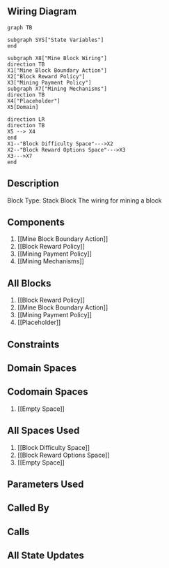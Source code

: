 ## Wiring Diagram

```mermaid
graph TB

subgraph SVS["State Variables"]
end

subgraph X8["Mine Block Wiring"]
direction TB
X1["Mine Block Boundary Action"]
X2["Block Reward Policy"]
X3["Mining Payment Policy"]
subgraph X7["Mining Mechanisms"]
direction TB
X4["Placeholder"]
X5[Domain]

direction LR
direction TB
X5 --> X4
end
X1--"Block Difficulty Space"--->X2
X2--"Block Reward Options Space"--->X3
X3--->X7
end
```

## Description

Block Type: Stack Block
The wiring for mining a block
## Components
1. [[Mine Block Boundary Action]]
2. [[Block Reward Policy]]
3. [[Mining Payment Policy]]
4. [[Mining Mechanisms]]

## All Blocks
1. [[Block Reward Policy]]
2. [[Mine Block Boundary Action]]
3. [[Mining Payment Policy]]
4. [[Placeholder]]

## Constraints

## Domain Spaces

## Codomain Spaces
1. [[Empty Space]]

## All Spaces Used
1. [[Block Difficulty Space]]
2. [[Block Reward Options Space]]
3. [[Empty Space]]

## Parameters Used

## Called By

## Calls

## All State Updates

